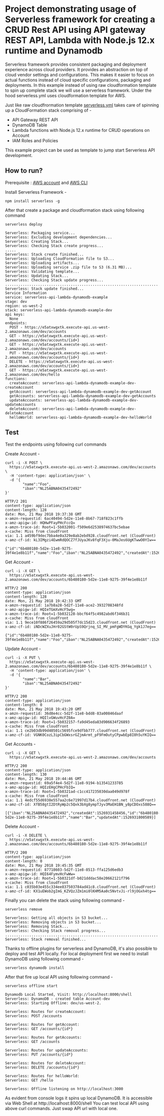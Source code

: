 # Project demonstrating usage of Serverless framework for creating a CRUD Rest API using API gateway REST API, Lambda with Node.js 12.x runtime and Dynamodb

Serverless framework provides consistent packaging and deployment experience across cloud providers. It provides an abstraction on top of cloud vendor settings and configurations. This makes it easier to focus on actual functions instead of cloud specific configurations, packaging and deployments. In this example instead of using raw cloudformation template to spin up complete stack we will use a serverless framework. Under the hood serverless.yml uses cloudformation template for AWS.          

Just like raw cloudfrormation template [serverless.yml](serverless.yml) takes care of spinning up a CloudFormation stack comprising of -

   * API Gateway REST API
   * DynamoDB Table
   * Lambda functions with Node.js 12.x runtime for CRUD operations on Account  
   * IAM Roles and Policies


This example project can be used as template to jump start Serverless API development. 

## How to run?

Prerequisite : [AWS account](https://aws.amazon.com/) and [AWS CLI](https://docs.aws.amazon.com/cli/latest/userguide/installing.html)
   
Install Serverless Framework - 

```
npm install serverless -g
```

After that create a package and cloudformation stack using following command

```
serverless deploy

Serverless: Packaging service...
Serverless: Excluding development dependencies...
Serverless: Creating Stack...
Serverless: Checking Stack create progress...
.....
Serverless: Stack create finished...
Serverless: Uploading CloudFormation file to S3...
Serverless: Uploading artifacts...
Serverless: Uploading service .zip file to S3 (6.31 MB)...
Serverless: Validating template...
Serverless: Updating Stack...
Serverless: Checking Stack update progress...
..................................................................................................................
Serverless: Stack update finished...
Service Information
service: serverless-api-lambda-dynamodb-example
stage: dev
region: us-west-2
stack: serverless-api-lambda-dynamodb-example-dev
api keys:
  None
endpoints:
  POST - https://e5atxwgxtk.execute-api.us-west-2.amazonaws.com/dev/accounts
  GET - https://e5atxwgxtk.execute-api.us-west-2.amazonaws.com/dev/accounts/{id+}
  GET - https://e5atxwgxtk.execute-api.us-west-2.amazonaws.com/dev/accounts
  PUT - https://e5atxwgxtk.execute-api.us-west-2.amazonaws.com/dev/accounts/{id+}
  DELETE - https://e5atxwgxtk.execute-api.us-west-2.amazonaws.com/dev/accounts/{id+}
  GET - https://e5atxwgxtk.execute-api.us-west-2.amazonaws.com/dev/hello
functions:
  createAccount: serverless-api-lambda-dynamodb-example-dev-createAccount
  getAccount: serverless-api-lambda-dynamodb-example-dev-getAccount
  getAccounts: serverless-api-lambda-dynamodb-example-dev-getAccounts
  updateAccounts: serverless-api-lambda-dynamodb-example-dev-updateAccounts
  deleteAccount: serverless-api-lambda-dynamodb-example-dev-deleteAccount
  helloWorld: serverless-api-lambda-dynamodb-example-dev-helloWorld
```

## Test

Test the endpoints using following curl commands

Create Account - 

```
curl -i -X POST \                                                                            
  https://e5atxwgxtk.execute-api.us-west-2.amazonaws.com/dev/accounts \
  -H 'content-type: application/json' \
  -d '{
        "name":"Foo",
        "iban":"NL25ABNA0435472492"
}'

HTTP/2 201 
content-type: application/json
content-length: 128
date: Mon, 21 May 2018 19:37:38 GMT
x-amzn-requestid: 6ac40494-5d2e-11e8-8b67-718f823c1ffb
x-amz-apigw-id: HQHwPFayPHcFccQ=
x-amzn-trace-id: Root=1-5b032001-f509e6d2538974637bc5ebae
x-cache: Miss from cloudfront
via: 1.1 a459bf9dec7bba4e0a329e8ab2ebd928.cloudfront.net (CloudFront)
x-amz-cf-id: kL3IMgzi4EwmRdQOCZ7fJUyaJKv8fqF3Xju-0MaJes6UgKTwwO0YIw==

{"id":"6b480180-5d2e-11e8-9275-39f4e1e8b11f","name":"Foo","iban":"NL25ABNA0435472492","createdAt":1526931458456,"updatedAt":1526931458456}
```

Get Account -

```
curl -i -X GET \ 
  https://e5atxwgxtk.execute-api.us-west-2.amazonaws.com/dev/accounts/6b480180-5d2e-11e8-9275-39f4e1e8b11f
  
HTTP/2 200 
content-type: application/json
content-length: 128
date: Mon, 21 May 2018 19:42:33 GMT
x-amzn-requestid: 1a7b8a28-5d2f-11e8-ace2-3932708348fd
x-amz-apigw-id: HQIeTGmXvHcF5wg=
x-amzn-trace-id: Root=1-5b032128-bbcf64f5c4982abd6f346b31
x-cache: Miss from cloudfront
via: 1.1 9ece10f886f26459a29d505f7dc15d23.cloudfront.net (CloudFront)
x-amz-cf-id: iNDcWZXuJHr02GStW0rUpS9Qrjnq_SI_MV_pmFgWDYKGq_Ygk1J7eg==

{"id":"6b480180-5d2e-11e8-9275-39f4e1e8b11f","name":"Foo","iban":"NL25ABNA0435472492","createdAt":1526931458456,"updatedAt":1526931458456}
```

Update Account -

```
curl -i -X PUT \ 
  https://e5atxwgxtk.execute-api.us-west-2.amazonaws.com/dev/accounts/6b480180-5d2e-11e8-9275-39f4e1e8b11f \
  -H 'content-type: application/json' \
  -d '{
        "name":"Bar",
        "iban":"NL25ABNA0435472492"
}'

HTTP/2 200 
content-type: application/json
content-length: 0
date: Mon, 21 May 2018 19:43:20 GMT
x-amzn-requestid: 36d8e4cc-5d2f-11e8-bdd8-83a00846daaf
x-amz-apigw-id: HQIlvGWuvHcFZ0A=
x-amzn-trace-id: Root=1-5b032157-fa9d45eda83d906634f26893
x-cache: Miss from cloudfront
via: 1.1 ce2b03db99d40501c5695fce9dfbb777.cloudfront.net (CloudFront)
x-amz-cf-id: VGNK0CozL3ipCbGWxsrGZjmArmt_pF9FmOutyCPpwbEp8I0h5uYKIQ==
```

Get Accounts -

```
curl -i -X GET \
  https://e5atxwgxtk.execute-api.us-west-2.amazonaws.com/dev/accounts                                      

HTTP/2 200
content-type: application/json
content-length: 130
date: Mon, 21 May 2018 19:44:46 GMT
x-amzn-requestid: 69a5f4e4-5d2f-11e8-9194-b13541233785
x-amz-apigw-id: HQIzEHgCPHcFbIQ=
x-amzn-trace-id: Root=1-5b0321ad-c1cc417235030daa049d978f
x-cache: Miss from cloudfront
via: 1.1 4edcf55d6938e557aa2c6e71997d17b4.cloudfront.net (CloudFront)
x-amz-cf-id: XfB58gtI2DtRyWp2c5Qxk3bXg8ympTJyv3MaEH1BN_y8pCDOxs588Q==

[{"iban":"NL25ABNA0435472492","createdAt":1526931458456,"id":"6b480180-5d2e-11e8-9275-39f4e1e8b11f","name":"Bar","updatedAt":1526931800589}]
```

Delete Account -

```
curl -i -X DELETE \
  https://e5atxwgxtk.execute-api.us-west-2.amazonaws.com/dev/accounts/6b480180-5d2e-11e8-9275-39f4e1e8b11f
 
HTTP/2 200 
content-type: application/json
content-length: 0
date: Mon, 21 May 2018 19:45:35 GMT
x-amzn-requestid: 87718603-5d2f-11e8-8513-ffa125d6edb3
x-amz-apigw-id: HQI64FymvHcFwWw=
x-amzn-trace-id: Root=1-5b0321df-b021dddac58e20662121f796
x-cache: Miss from cloudfront
via: 1.1 c035b03e455c334ee837503784ad41c8.cloudfront.net (CloudFront)
x-amz-cf-id: KX1uEWob2gImG_KZVQzJZm1mi0lKHM5Aa0c5NvtvJi-rl9jOGxh4tg==
```


Finally you can delete the stack using following command - 

```
serverless remove
         
Serverless: Getting all objects in S3 bucket...
Serverless: Removing objects in S3 bucket...
Serverless: Removing Stack...
Serverless: Checking Stack removal progress...
......................................................................
Serverless: Stack removal finished...
``` 

Thanks to offline plugins for serverless and DynamoDB, it's also possible to deploy and test API locally. For local deployment first we need to install DynamoDB using following command -

```
serverless dynamodb install
```

After that fire up local API using following command - 


```
serverless offline start

Dynamodb Local Started, Visit: http://localhost:8000/shell
Serverless: DynamoDB - created table Account-dev
Serverless: Starting Offline: dev/us-west-2.

Serverless: Routes for createAccount:
Serverless: POST /accounts

Serverless: Routes for getAccount:
Serverless: GET /accounts/{id*}

Serverless: Routes for getAccounts:
Serverless: GET /accounts

Serverless: Routes for updateAccounts:
Serverless: PUT /accounts/{id*}

Serverless: Routes for deleteAccount:
Serverless: DELETE /accounts/{id*}

Serverless: Routes for helloWorld:
Serverless: GET /hello

Serverless: Offline listening on http://localhost:3000
```

As evident from console logs it spins up local DynamoDB. It is accessible via Web Shell at http://localhost:8000/shell You can test local API using above curl commands. Just swap API url with local one.   

